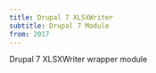 ```yaml
---
title: Drupal 7 XLSXWriter
subtitle: Drupal 7 Module
from: 2017
---
```


Drupal 7 XLSXWriter wrapper module
